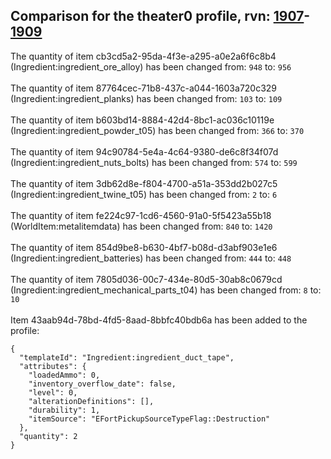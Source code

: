 ## Comparison for the theater0 profile, rvn: [1907](https://github.com/PRO100KatYT/FortniteProfileRevisions/tree/main/profiles/theater0/1907%20theater0.json)-[1909](https://github.com/PRO100KatYT/FortniteProfileRevisions/tree/main/profiles/theater0/1909%20theater0.json)

The quantity of item cb3cd5a2-95da-4f3e-a295-a0e2a6f6c8b4 (Ingredient:ingredient_ore_alloy) has been changed from: `948` to: `956`
<br><br>
The quantity of item 87764cec-71b8-437c-a044-1603a720c329 (Ingredient:ingredient_planks) has been changed from: `103` to: `109`
<br><br>
The quantity of item b603bd14-8884-42d4-8bc1-ac036c10119e (Ingredient:ingredient_powder_t05) has been changed from: `366` to: `370`
<br><br>
The quantity of item 94c90784-5e4a-4c64-9380-de6c8f34f07d (Ingredient:ingredient_nuts_bolts) has been changed from: `574` to: `599`
<br><br>
The quantity of item 3db62d8e-f804-4700-a51a-353dd2b027c5 (Ingredient:ingredient_twine_t05) has been changed from: `2` to: `6`
<br><br>
The quantity of item fe224c97-1cd6-4560-91a0-5f5423a55b18 (WorldItem:metalitemdata) has been changed from: `840` to: `1420`
<br><br>
The quantity of item 854d9be8-b630-4bf7-b08d-d3abf903e1e6 (Ingredient:ingredient_batteries) has been changed from: `444` to: `448`
<br><br>
The quantity of item 7805d036-00c7-434e-80d5-30ab8c0679cd (Ingredient:ingredient_mechanical_parts_t04) has been changed from: `8` to: `10`
<br><br>
Item 43aab94d-78bd-4fd5-8aad-8bbfc40bdb6a has been added to the profile:

```
{
  "templateId": "Ingredient:ingredient_duct_tape",
  "attributes": {
    "loadedAmmo": 0,
    "inventory_overflow_date": false,
    "level": 0,
    "alterationDefinitions": [],
    "durability": 1,
    "itemSource": "EFortPickupSourceTypeFlag::Destruction"
  },
  "quantity": 2
}
```

<br><br>

